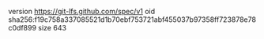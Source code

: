 version https://git-lfs.github.com/spec/v1
oid sha256:f19c758a337085521d1b70ebf753721abf455037b97358ff723878e78c0df899
size 643
